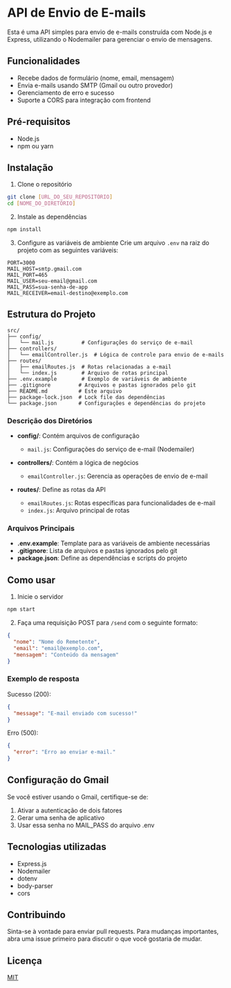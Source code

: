 # API de Envio de E-mails

Esta é uma API simples para envio de e-mails construída com Node.js e Express, utilizando o Nodemailer para gerenciar o envio de mensagens.

## Funcionalidades

- Recebe dados de formulário (nome, email, mensagem)
- Envia e-mails usando SMTP (Gmail ou outro provedor)
- Gerenciamento de erro e sucesso
- Suporte a CORS para integração com frontend

## Pré-requisitos

- Node.js
- npm ou yarn

## Instalação

1. Clone o repositório
```bash
git clone [URL_DO_SEU_REPOSITÓRIO]
cd [NOME_DO_DIRETÓRIO]
```

2. Instale as dependências
```bash
npm install
```

3. Configure as variáveis de ambiente
Crie um arquivo `.env` na raiz do projeto com as seguintes variáveis:

```
PORT=3000
MAIL_HOST=smtp.gmail.com
MAIL_PORT=465
MAIL_USER=seu-email@gmail.com
MAIL_PASS=sua-senha-de-app
MAIL_RECEIVER=email-destino@exemplo.com
```

## Estrutura do Projeto

```
src/
├── config/
│   └── mail.js         # Configurações do serviço de e-mail
├── controllers/
│   └── emailController.js  # Lógica de controle para envio de e-mails
├── routes/
│   ├── emailRoutes.js  # Rotas relacionadas a e-mail
│   └── index.js        # Arquivo de rotas principal
├── .env.example        # Exemplo de variáveis de ambiente
├── .gitignore         # Arquivos e pastas ignorados pelo git
├── README.md          # Este arquivo
├── package-lock.json  # Lock file das dependências
└── package.json       # Configurações e dependências do projeto
```

### Descrição dos Diretórios

- **config/**: Contém arquivos de configuração
  - `mail.js`: Configurações do serviço de e-mail (Nodemailer)
  
- **controllers/**: Contém a lógica de negócios
  - `emailController.js`: Gerencia as operações de envio de e-mail
  
- **routes/**: Define as rotas da API
  - `emailRoutes.js`: Rotas específicas para funcionalidades de e-mail
  - `index.js`: Arquivo principal de rotas

### Arquivos Principais

- **.env.example**: Template para as variáveis de ambiente necessárias
- **.gitignore**: Lista de arquivos e pastas ignorados pelo git
- **package.json**: Define as dependências e scripts do projeto

## Como usar

1. Inicie o servidor
```bash
npm start
```

2. Faça uma requisição POST para `/send` com o seguinte formato:
```json
{
  "nome": "Nome do Remetente",
  "email": "email@exemplo.com",
  "mensagem": "Conteúdo da mensagem"
}
```

### Exemplo de resposta

Sucesso (200):
```json
{
  "message": "E-mail enviado com sucesso!"
}
```

Erro (500):
```json
{
  "error": "Erro ao enviar e-mail."
}
```

## Configuração do Gmail

Se você estiver usando o Gmail, certifique-se de:
1. Ativar a autenticação de dois fatores
2. Gerar uma senha de aplicativo
3. Usar essa senha no MAIL_PASS do arquivo .env

## Tecnologias utilizadas

- Express.js
- Nodemailer
- dotenv
- body-parser
- cors

## Contribuindo

Sinta-se à vontade para enviar pull requests. Para mudanças importantes, abra uma issue primeiro para discutir o que você gostaria de mudar.

## Licença

[MIT](https://choosealicense.com/licenses/mit/)
